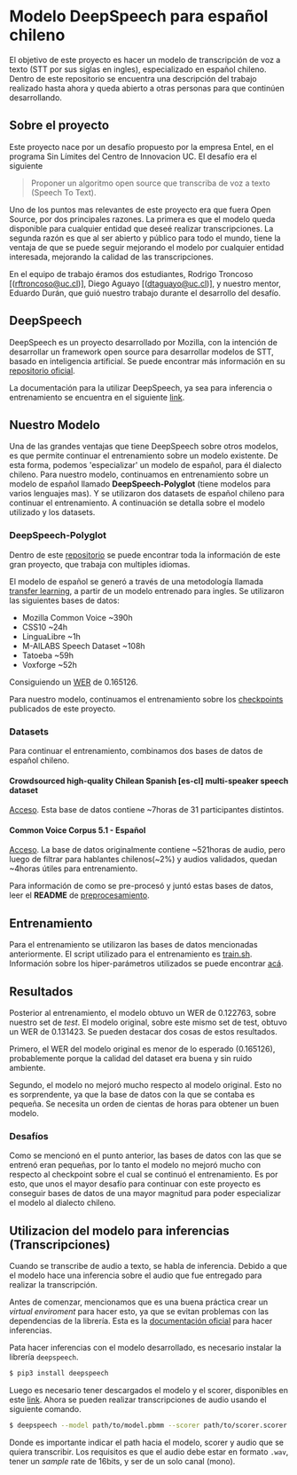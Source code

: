 # Modelo DeepSpeech para español chileno

El objetivo de este proyecto es hacer un modelo de transcripción de voz a texto (STT por sus siglas en ingles), especializado en español chileno. Dentro de este repositorio se encuentra una descripción del trabajo realizado hasta ahora y queda abierto a otras personas para que continúen desarrollando.

## Sobre el proyecto

Este proyecto nace por un desafío propuesto por la empresa Entel, en el programa Sin Límites del Centro de Innovacion UC. El desafío era el siguiente

> Proponer un algoritmo open source que transcriba de voz a texto (Speech To Text).

Uno de los puntos mas relevantes de este proyecto era que fuera Open Source, por dos principales razones. La primera es que el modelo queda disponible para cualquier entidad que deseé realizar transcripciones. La segunda razón es que al ser abierto y público para todo el mundo, tiene la ventaja de que se puede seguir mejorando el modelo por cualquier entidad interesada, mejorando la calidad de las transcripciones.

En el equipo de trabajo éramos dos estudiantes, Rodrigo Troncoso [(rftroncoso@uc.cl)], Diego Aguayo [(dtaguayo@uc.cl)], y nuestro mentor, Eduardo Durán, que guió nuestro trabajo durante el desarrollo del desafío.

## DeepSpeech

DeepSpeech es un proyecto desarrollado por Mozilla, con la intención de desarrollar un framework open source para desarrollar modelos de STT, basado en inteligencia artificial. Se puede encontrar más información en su [repositorio oficial](https://github.com/mozilla/DeepSpeech).

La documentación para la utilizar DeepSpeech, ya sea para inferencia o entrenamiento se encuentra en el siguiente [link](https://deepspeech.readthedocs.io/).

## Nuestro Modelo

Una de las grandes ventajas que tiene DeepSpeech sobre otros modelos, es que permite continuar el entrenamiento sobre un modelo existente. De esta forma, podemos 'especializar' un modelo de español, para él dialecto chileno. Para nuestro modelo, continuamos en entrenamiento sobre un modelo de español llamado **DeepSpeech-Polyglot** (tiene modelos para varios lenguajes mas). Y se utilizaron dos datasets de español chileno para continuar el entrenamiento. A continuación se detalla sobre el modelo utilizado y los datasets.

### DeepSpeech-Polyglot

Dentro de este [repositorio](https://gitlab.com/Jaco-Assistant/deepspeech-polyglot) se puede encontrar toda la información de este gran proyecto, que trabaja con multiples idiomas.

El modelo de español se generó a través de una metodología llamada [transfer learning](https://deepspeech.readthedocs.io/en/latest/TRAINING.html#transfer-learning-new-alphabet), a partir de un modelo entrenado para ingles. Se utilizaron las siguientes bases de datos:

- Mozilla Common Voice ~390h
- CSS10 ~24h
- LinguaLibre ~1h
- M-AILABS Speech Dataset ~108h
- Tatoeba ~59h
- Voxforge ~52h

Consiguiendo un [WER](https://es.wikipedia.org/wiki/Word_Error_Rate) de 0.165126. 

Para nuestro modelo, continuamos el entrenamiento sobre los [checkpoints](https://drive.google.com/drive/folders/1-3UgQBtzEf8QcH2qc8TJHkUqCBp5BBmO) publicados de este proyecto.

### Datasets

Para continuar el entrenamiento, combinamos dos bases de datos de español chileno.

#### Crowdsourced high-quality Chilean Spanish [es-cl] multi-speaker speech dataset
[Acceso](https://research.google/tools/datasets/chilean-spanish-tts/). Esta base de datos contiene ~7horas de 31 participantes distintos.

#### Common Voice Corpus 5.1 - Español
[Acceso](https://commonvoice.mozilla.org/es/datasets). La base de datos originalmente contiene ~521horas de audio, pero luego de filtrar para hablantes chilenos(~2%) y audios validados, quedan ~4horas útiles para entrenamiento.

Para información de como se pre-procesó y juntó estas bases de datos, leer el **README** de [preprocesamiento](https://github.com/diegoaguayo/es_cl_deepspeech/tree/master/preprocesamiento).

## Entrenamiento
Para el entrenamiento se utilizaron las bases de datos mencionadas anteriormente. El script utilizado para el entrenamiento es [train.sh](). Información sobre los hiper-parámetros utilizados se puede encontrar [acá](https://deepspeech.readthedocs.io/en/latest/Flags.html#training-flags).

## Resultados

Posterior al entrenamiento, el modelo obtuvo un WER de 0.122763, sobre nuestro set de *test*. El modelo original, sobre este mismo set de test, obtuvo un WER de 0.131423. Se pueden destacar dos cosas de estos resultados. 

Primero, el WER del modelo original es menor de lo esperado (0.165126), probablemente porque la calidad del dataset era buena y sin ruido ambiente.

Segundo, el modelo no mejoró mucho respecto al modelo original. Esto no es sorprendente, ya que la base de datos con la que se contaba es pequeña. Se necesita un orden de cientas de horas para obtener un buen modelo.


### Desafíos

Como se mencionó en el punto anterior, las bases de datos con las que se entrenó eran pequeñas, por lo tanto el modelo no mejoró mucho con respecto al checkpoint sobre el cual se continuó el entrenamiento. Es por esto, que unos el mayor desafío para continuar con este proyecto es conseguir bases de datos de una mayor magnitud para poder especializar el modelo al dialecto chileno.

## Utilizacion del modelo para inferencias (Transcripciones)
Cuando se transcribe de audio a texto, se habla de inferencia. Debido a que el modelo hace una inferencia sobre el audio que fue entregado para realizar la transcripción.

Antes de comenzar, mencionamos que es una buena práctica crear un *_virtual enviroment_* para hacer esto, ya que se evitan problemas con las dependencias de la librería. Esta es la [documentación oficial](https://deepspeech.readthedocs.io/en/latest/USING.html) para hacer inferencias.

Pata hacer inferencias con el modelo desarrollado, es necesario instalar la librería `deepspeech`. 
```sh
$ pip3 install deepspeech
```
Luego es necesario tener descargados el modelo y el scorer, disponibles en este [link](linkaldrive).
Ahora se pueden realizar transcripciones de audio usando el siguiente comando.

```sh
$ deepspeech --model path/to/model.pbmm --scorer path/to/scorer.scorer --audio path/to/my_audio_file.wav
```
Donde es importante indicar el path hacia el modelo, scorer y audio que se quiera transcribir.
Los requisitos es que el audio debe estar en formato `.wav`, tener un *_sample_* rate de 16bits, y ser de un solo canal (mono).
